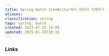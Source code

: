 ```yaml
---
title: Spring Batch ItemWriter에서 데이터 삭제하기
aliases: 
classification: spring
tags: spring, batch
created: 2023-07-25 14:09
updated: 2025-01-18T20:16
---
```


### Links
